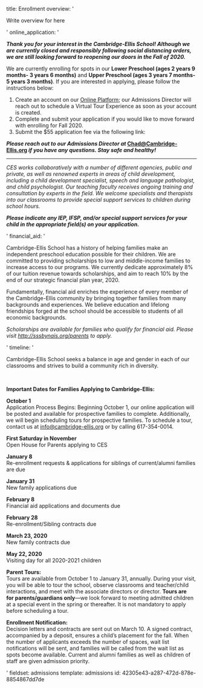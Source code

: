 title: Enrollment
overview: '<p>Write overview for here</p>'
online_application: '<p><em><strong>Thank you for your interest in&nbsp;the Cambridge-Ellis School! Although we are currently closed and responsibly following social distancing orders, we are still looking forward to reopening our doors in the Fall of 2020.&nbsp;</strong></em></p><p>We are currently enrolling for spots in our&nbsp;<strong>Lower Preschool (ages 2 years 9 months- 3 years 6 months)</strong>&nbsp;and&nbsp;<strong>Upper Preschool (ages 3 years 7 months- 5 years 3 months)</strong>. If you are interested in applying, please follow the instructions below:</p><ol><li>Create an account on our&nbsp;<a href="https://cambridge-ellis.myschoolapp.com/app#login/apply">Online Platform</a>; our Admissions Director will reach out to schedule a Virtual Tour Experience as soon as your account is created.</li><li>Complete and submit your application if you would like to move forward with enrolling for Fall 2020.</li><li>Submit the $55 application fee via the following link:&nbsp;&nbsp;<a href="https://bngn.smarttuition.com/?id=deb2hsvtzsc" target="_blank" rel="noopener noreferrer"></a></li></ol><p><strong><em>Please reach out to our Admissions Director at</em>&nbsp;<a href="mailto:Chad@Cambridge-Ellis.org">Chad@Cambridge-Ellis.org</a>&nbsp;<em>if you have any questions.&nbsp;Stay safe and healthy!</em></strong></p><hr><p><em>CES works collaboratively with a number of different agencies, public and private, as well as renowned experts in areas of child development, including a child development specialist, speech and language pathologist, and child psychologist. Our teaching faculty receives ongoing training and consultation by experts in the field. We welcome specialists and therapists into our classrooms to provide special support services to children during school hours.</em></p><p><em><strong>Please indicate any IEP, IFSP, and/or special support services for your child in the appropriate field(s) on your application.</strong></em></p>'
financial_aid: '<p>Cambridge-Ellis School has a history of helping families make an independent preschool education possible for their children. We are committed to providing scholarships to low and middle-income families to increase access to our programs. We currently dedicate approximately 8% of our tuition revenue towards scholarships, and aim to reach 10% by the end of our strategic financial plan year, 2020.</p><p>Fundamentally, financial aid enriches the experience of every member of the Cambridge-Ellis community by bringing together families from many backgrounds and experiences.&nbsp;We believe education and lifelong friendships forged at the school should be accessible to students of all economic backgrounds.</p><p><em>Scholarships are available for families who qualify for financial aid. Please visit&nbsp;<a href="http://sssbynais.org/parents" target="_blank" rel="noopener noreferrer">http://sssbynais.org/parents</a>&nbsp;to apply.</em></p>'
timeline: '<p>Cambridge-Ellis School seeks a balance in age and gender in each of our classrooms and strives to build a community rich in diversity.</p><p><br></p><p><strong>Important&nbsp;Dates for Families Applying&nbsp;to Cambridge-Ellis:</strong></p><p><strong>October 1</strong><br>Application Process Begins: Beginning October 1,&nbsp;our online application will be posted and available for prospective families to complete. Additionally, we will begin scheduling tours for prospective families.&nbsp;To schedule a tour, contact us at info@cambridge-ellis.org or by calling 617-354-0014.</p><p><strong>First Saturday in November</strong><br>Open House for Parents applying&nbsp;to CES</p><p><strong>January 8</strong><br>Re-enrollment requests &amp; applications for siblings of current/alumni families are due</p><p><strong>January&nbsp;31</strong><br>New family applications&nbsp;due</p><p><strong>February 8</strong><br>Financial aid applications and documents due</p><p><strong>February 28</strong><br>Re-enrollment/Sibling contracts due</p><p><strong>March 23, 2020</strong><br>New family contracts due</p><p><strong>May 22, 2020</strong><br>Visiting day for all 2020-2021 children</p><p><strong>Parent Tours:</strong><br>Tours are available from&nbsp;October 1 to January 31, annually. During your visit, you will be able to tour the school, observe classrooms and teacher/child interactions, and meet with the associate directors or director.&nbsp;<strong>Tours are for&nbsp;parents/guardians only</strong>—we look forward to meeting admitted children at a special event in the spring or thereafter.&nbsp;It is not mandatory to&nbsp;apply before scheduling a tour.</p><p><strong>Enrollment Notification:</strong><br>Decision letters and contracts are sent out on March 10. A signed contract, accompanied by a deposit, ensures a child’s placement for the fall. When the number of applicants exceeds the number of spaces, wait list notifications will be sent, and families will be called from the wait list as spots become available. Current and alumni families as well as children of staff are given admission priority.</p>'
fieldset: admissions
template: admissions
id: 42305e43-a287-472d-878e-8854867dd7de
